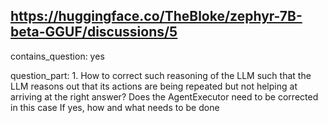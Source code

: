 ## https://huggingface.co/TheBloke/zephyr-7B-beta-GGUF/discussions/5

contains_question: yes

question_part: 1. How to correct such reasoning of the LLM such that the LLM reasons out that its actions are being repeated but not helping at arriving at the right answer? Does the AgentExecutor need to be corrected in this case  If yes, how and what needs to be done